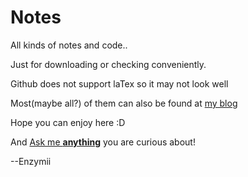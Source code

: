# Notes
All kinds of notes and code..

Just for downloading or checking conveniently.

Github does not support laTex so it may not look well

Most(maybe all?) of them can also be found at [my blog](http://blog.csdn.net/enzymii)

Hope you can enjoy here :D

And [Ask me **anything**](https://github.com/Enzymii/ama) you are curious about!

--Enzymii
